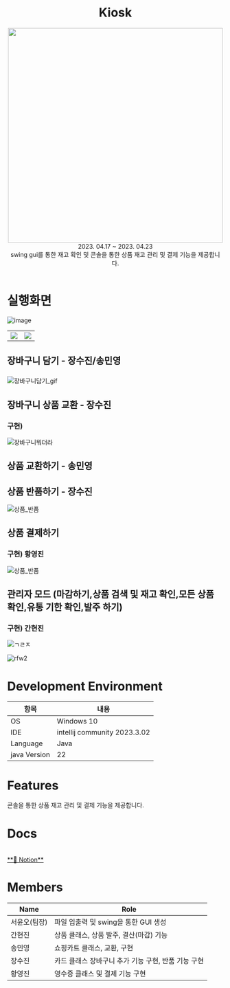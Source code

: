 <div align="center">
<h1>Kiosk</h1>
<img src="https://github.com/Moble-MP3Player/Kiosk/assets/54611807/241e845a-d09d-482b-b393-d76ad77d69eb" width=500, height=500>

<br>
 2023. 04.17 ~ 2023. 04.23 <br>
 swing gui를 통한 재고 확인 및 콘솔을 통한 상품 재고 관리 및 결제 기능을 제공합니다.

<br>
<br>
</div>


# 실행화면

![image](https://github.com/Moble-MP3Player/Kiosk/assets/54611807/0a1d14ae-2362-4310-889b-f2406248a58f)

<table>
<tr>
 <td>
  <img src="https://github.com/Moble-MP3Player/Kiosk/assets/54611807/ecff4205-4590-4c9e-a2ee-88daa16edc96">
 </td>
 <td>
 <img src="https://github.com/Moble-MP3Player/Kiosk/assets/54611807/49ff04dc-3901-41ad-8cb8-6e04338677a2">
 </td>
 </tr>
</table>

## 장바구니 담기 - 장수진/송민영
### 
![장바구니담기_gif](https://github.com/Moble-MP3Player/Kiosk/assets/54611807/ea7be023-1064-461c-96d9-279805b7767b)

## 장바구니 상품 교환 - 장수진
### 구현) 
![장바구니뭐더라](https://github.com/Moble-MP3Player/Kiosk/assets/54611807/4900fd6c-412c-48ca-8d97-31505cfb816a)

## 상품 교환하기 - 송민영


## 상품 반품하기 - 장수진
![상품_반품](https://github.com/Moble-MP3Player/Kiosk/assets/54611807/ececd0b5-a7bf-4b6f-a2ad-fb7d5aadbb7e)

## 상품 결제하기
### 구현) 황영진
![상품_반품](https://github.com/Moble-MP3Player/Kiosk/assets/54611807/d976809b-7312-4f85-b58b-b339b6b6787b)

## 관리자 모드 (마감하기,상품 검색 및 재고 확인,모든 상품 확인,유통 기한 확인,발주 하기)
### 구현) 간현진
![ㄱㄹㅈ](https://github.com/Moble-MP3Player/Kiosk/assets/54611807/4500628f-8527-4368-ae26-35e9760fb925)


![rfw2](https://github.com/Moble-MP3Player/Kiosk/assets/54611807/3df6c950-3a64-45a8-b029-6e29148a378b)





# **Development Environment**

| 항목 | 내용 |
| --- | --- |
| OS | Windows 10 |
| IDE | intellij community 2023.3.02 |
| Language | Java |
| java Version | 22 |

# **Features**

콘솔을 통한 상품 재고 관리 및 결제 기능을 제공합니다.
# Docs 

<br>
<a href="https://branch-horn-d6b.notion.site/Kiosk-f06cbcfbed9e4e129c3cc880881026d1?pvs=4"> **📒 Notion**
</a> 



# Members

| Name | Role |
| --- | --- |
| 서윤오(팀장) | 파일 입출력 및 swing을 통한 GUI 생성 |
| 간현진 | 상품 클래스, 상품 발주, 결산(마감) 기능 |
| 송민영 | 쇼핑카트 클래스, 교환, 구현 |
| 장수진 | 카드 클래스 장바구니 추가 기능 구현, 반품 기능 구현  |
| 황영진 | 영수증 클래스 및 결제 기능 구현 |



